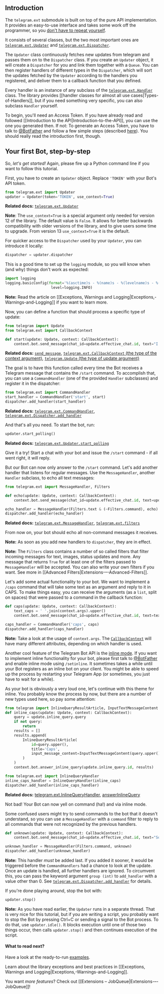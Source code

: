 ## Introduction
The `telegram.ext` submodule is built on top of the pure API implementation. It provides an easy-to-use interface and takes some work off the programmer, so you [don't have to repeat yourself](https://en.wikipedia.org/wiki/Don%27t_repeat_yourself).

It consists of several classes, but the two most important ones are [`telegram.ext.Updater`](https://python-telegram-bot.readthedocs.io/en/latest/telegram.ext.updater.html#telegram.ext.Updater) and [`telegram.ext.Dispatcher`](https://python-telegram-bot.readthedocs.io/en/latest/telegram.ext.dispatcher.html#telegram.ext.Dispatcher).

The `Updater` class continuously fetches new updates from telegram and passes them on to the `Dispatcher` class. 
If you create an `Updater` object, it will create a `Dispatcher` for you and link them together with a `Queue`. 
You can then register handlers of different types in the `Dispatcher`, which will sort the updates fetched by the `Updater` according to the handlers you registered, and deliver them to a callback function that you defined.

Every handler is an instance of any subclass of the [`telegram.ext.Handler`](https://python-telegram-bot.readthedocs.io/en/latest/telegram.ext.handler.html#telegram.ext.Handler) class. The library provides [[handler classes for almost all use cases|Types-of-Handlers]], but if you need something very specific, you can also subclass `Handler` yourself.

To begin, you'll need an Access Token. If you have already read and followed [[Introduction to the API|Introduction-to-the-API]], you can use the one you generated then. If not: To generate an Access Token, you have to talk to [@BotFather](https://telegram.me/botfather) and follow a few simple steps (described [here](https://core.telegram.org/bots#6-botfather)). You should really read the introduction first, though.


## Your first Bot, step-by-step
So, *let's get started!* Again, please fire up a Python command line if you want to follow this tutorial.

First, you have to create an `Updater` object. Replace `'TOKEN'` with your Bot's API token.

```python
from telegram.ext import Updater
updater = Updater(token='TOKEN', use_context=True)
```
**Related docs:** [`telegram.ext.Updater`](http://python-telegram-bot.readthedocs.io/en/latest/telegram.ext.updater.html#telegram.ext.updater.Updater)

**Note**: The `use_context=True` is a special argument only needed for version 12 of the library. The default value is `False`. It allows for better backwards compatibility with older versions of the library, and to give users some time to upgrade. From version 13 `use_context=True` it is the default.

For quicker access to the `Dispatcher` used by your `Updater`, you can introduce it locally:

```python
dispatcher = updater.dispatcher
```

This is a good time to set up the `logging` module, so you will know when (and why) things don't work as expected:

```python
import logging
logging.basicConfig(format='%(asctime)s - %(name)s - %(levelname)s - %(message)s',
                     level=logging.INFO)
```

**Note:** Read the article on [[Exceptions, Warnings and Logging|Exceptions,-Warnings-and-Logging]] if you want to learn more.

Now, you can define a function that should process a specific type of update:

```python
from telegram import Update
from telegram.ext import CallbackContext

def start(update: Update, context: CallbackContext):
    context.bot.send_message(chat_id=update.effective_chat.id, text="I'm a bot, please talk to me!")
```
**Related docs:** [`send_message`](https://core.telegram.org/bots/api#sendmessage), [`telegram.ext.CallbackContext` (the type of the context argument)](https://python-telegram-bot.readthedocs.io/en/latest/telegram.ext.callbackcontext.html), [`telegram.Update` (the type of update argument)](https://python-telegram-bot.readthedocs.io/en/latest/telegram.update.html)

The goal is to have this function called every time the Bot receives a Telegram message that contains the `/start` command. To accomplish that, you can use a `CommandHandler` (one of the provided `Handler` subclasses) and register it in the dispatcher:

```python
from telegram.ext import CommandHandler
start_handler = CommandHandler('start', start)
dispatcher.add_handler(start_handler)
```
**Related docs:** [`telegram.ext.CommandHandler`](http://python-telegram-bot.readthedocs.io/en/latest/telegram.ext.commandhandler.html), [`telegram.ext.Dispatcher.add_handler`](http://python-telegram-bot.readthedocs.io/en/latest/telegram.ext.dispatcher.html#telegram.ext.dispatcher.Dispatcher.add_handler)

And that's all you need. To start the bot, run:

```python
updater.start_polling()
```
**Related docs:** [`telegram.ext.Updater.start_polling`](http://python-telegram-bot.readthedocs.io/en/latest/telegram.ext.updater.html#telegram.ext.updater.Updater.start_polling)

Give it a try! Start a chat with your bot and issue the `/start` command - if all went right, it will reply.

But our Bot can now only answer to the `/start` command. Let's add another handler that listens for regular messages. Use the `MessageHandler`, another `Handler` subclass, to echo all text messages:

```python
from telegram.ext import MessageHandler, Filters

def echo(update: Update, context: CallbackContext):
    context.bot.send_message(chat_id=update.effective_chat.id, text=update.message.text)

echo_handler = MessageHandler(Filters.text & (~Filters.command), echo)
dispatcher.add_handler(echo_handler)
```
**Related docs:** [`telegram.ext.MessageHandler`](http://python-telegram-bot.readthedocs.io/en/latest/telegram.ext.messagehandler.html), [`telegram.ext.filters`](https://python-telegram-bot.readthedocs.io/en/stable/telegram.ext.filters.html)

From now on, your bot should echo all non-command messages it receives.

**Note:** As soon as you add new handlers to `dispatcher`, they are in effect.

**Note:** The `Filters` class contains a number of so called filters that filter incoming messages for text, images, status updates and more. Any message that returns `True` for at least one of the filters passed to `MessageHandler` will be accepted. You can also write your own filters if you want. See more in [[Advanced Filters|Extensions-–-Advanced-Filters]].

Let's add some actual functionality to your bot. We want to implement a `/caps` command that will take some text as an argument and reply to it in CAPS. To make things easy, you can receive the arguments (as a `list`, split on spaces) that were passed to a command in the callback function:

```python
def caps(update: Update, context: CallbackContext):
    text_caps = ' '.join(context.args).upper()
    context.bot.send_message(chat_id=update.effective_chat.id, text=text_caps)

caps_handler = CommandHandler('caps', caps)
dispatcher.add_handler(caps_handler)
```

**Note:** Take a look at the usage of `context.args`. The [`CallbackContext`](https://python-telegram-bot.readthedocs.io/en/latest/telegram.ext.callbackcontext.html) will have many different attributes, depending on which handler is used.

Another cool feature of the Telegram Bot API is the [inline mode](https://core.telegram.org/bots/inline). If you want to implement inline functionality for your bot, please first talk to [@BotFather](https://telegram.me/botfather) and enable inline mode using `/setinline`. It sometimes takes a while until your Bot registers as an inline bot on your client. You might be able to speed up the process by restarting your Telegram App (or sometimes, you just have to wait for a while).

As your bot is obviously a very loud one, let's continue with this theme for inline. You probably know the process by now, but there are a number of new types used here, so pay some attention:

```python
from telegram import InlineQueryResultArticle, InputTextMessageContent
def inline_caps(update: Update, context: CallbackContext):
    query = update.inline_query.query
    if not query:
        return
    results = []
    results.append(
        InlineQueryResultArticle(
            id=query.upper(),
            title='Caps',
            input_message_content=InputTextMessageContent(query.upper())
        )
    )
    context.bot.answer_inline_query(update.inline_query.id, results)

from telegram.ext import InlineQueryHandler
inline_caps_handler = InlineQueryHandler(inline_caps)
dispatcher.add_handler(inline_caps_handler)
```
**Related docs:** [telegram.ext.InlineQueryHandler](http://python-telegram-bot.readthedocs.io/en/latest/telegram.ext.inlinequeryhandler.html), [answerInlineQuery](https://core.telegram.org/bots/api#answerinlinequery)

Not bad! Your Bot can now yell on command (ha!) and via inline mode. 

Some confused users might try to send commands to the bot that it doesn't understand, so you can use a `MessageHandler` with a `command` filter to reply to all commands that were not recognized by the previous handlers. 

```python
def unknown(update: Update, context: CallbackContext):
    context.bot.send_message(chat_id=update.effective_chat.id, text="Sorry, I didn't understand that command.")

unknown_handler = MessageHandler(Filters.command, unknown)
dispatcher.add_handler(unknown_handler)
```

**Note:** This handler *must* be added last. If you added it sooner, it would be triggered before the `CommandHandlers` had a chance to look at the update. Once an update is handled, all further handlers are ignored. To circumvent this, you can pass the keyword argument `group (int)` to `add_handler` with a value other than 0. See [`telegram.ext.Dispatcher.add_handler`](http://python-telegram-bot.readthedocs.io/en/latest/telegram.ext.dispatcher.html#telegram.ext.dispatcher.Dispatcher.add_handler) for details.

If you're done playing around, stop the bot with:

```python
updater.stop()
```

**Note:** As you have read earlier, the `Updater` runs in a separate thread. That is very nice for this tutorial, but if you are writing a script, you probably want to stop the Bot by pressing Ctrl+C or sending a signal to the Bot process. To do that, use `updater.idle()`. It blocks execution until one of those two things occur, then calls `updater.stop()` and then continues execution of the script.

#### What to read next?
Have a look at the ready-to-run [examples](https://github.com/python-telegram-bot/python-telegram-bot/tree/master/examples).

Learn about the library exceptions and best practices in [[Exceptions, Warnings and Logging|Exceptions,-Warnings-and-Logging]].

You want *more features*? Check out [[Extensions – JobQueue|Extensions-–-JobQueue]]!